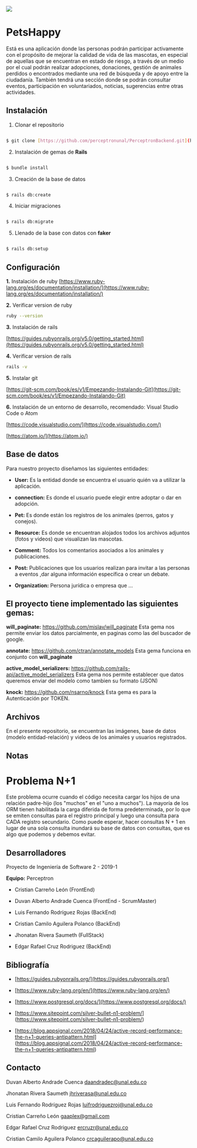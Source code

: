 ﻿![](https://i.ibb.co/QfsYfkB/Happy-Pets.jpg)

# PetsHappy

Está es una aplicación donde las personas podrán participar activamente con el propósito de mejorar la calidad de vida de las mascotas, en especial de aquellas que se encuentran en estado de riesgo, a través de un medio por el cual podrán realizar adopciones, donaciones, gestión de animales perdidos o encontrados mediante una red de búsqueda y de apoyo entre la ciudadanía. También tendrá una sección donde se podrán consultar eventos, participación en voluntariados, noticias, sugerencias entre otras actividades.
  

## Instalación

1. Clonar el repositorio

```bash

$ git clone [https://github.com/perceptronunal/PerceptronBackend.git](https://github.com/perceptronunal/PerceptronBackend.git)

```

2. Instalación de gemas de **Rails**

```bash

$ bundle install

```

3. Creación de la base de datos

```bash

$ rails db:create

```

4. Iniciar migraciones

```bash

$ rails db:migrate

```

5. Llenado de la base con datos con **faker**

```bash

$ rails db:setup

```

## Configuración


**1.** Instalación de ruby
[https://www.ruby-lang.org/es/documentation/installation/](https://www.ruby-lang.org/es/documentation/installation/)

**2.** Verificar version de ruby
```bash
ruby --version
```

**3.** Instalación de rails

[https://guides.rubyonrails.org/v5.0/getting_started.html](https://guides.rubyonrails.org/v5.0/getting_started.html)

**4.** Verificar version de rails
```bash
rails -v
```

**5.** Instalar git

[https://git-scm.com/book/es/v1/Empezando-Instalando-Git](https://git-scm.com/book/es/v1/Empezando-Instalando-Git)

**6.** Instalación de un entorno de desarrollo, recomendado: Visual Studio Code o Atom

[https://code.visualstudio.com/](https://code.visualstudio.com/)

[https://atom.io/](https://atom.io/)

  

  

## Base de datos
 

Para nuestro proyecto diseñamos las siguientes entidades:
  

- **User:** Es la entidad donde se encuentra el usuario quién va a utilizar la aplicación.

- **connection:** Es donde el usuario puede elegir entre adoptar o dar en adopción.

- **Pet:** Es donde están los registros de los animales (perros, gatos y conejos).

- **Resource:** Es donde se encuentran alojados todos los archivos adjuntos (fotos y videos) que visualizan las mascotas.

- **Comment:** Todos los comentarios asociados a los animales y publicaciones.

- **Post:** Publicaciones que los usuarios realizan para invitar a las personas a eventos ,dar alguna información específica o crear un debate.

- **Organization:** Persona jurídica o empresa que ...

  

## El proyecto tiene implementado las siguientes gemas:

**will_paginate:**  https://github.com/mislav/will_paginate
Esta gema nos permite enviar los datos parcialmente, en paginas como las del buscador de google.

**annotate:**  https://github.com/ctran/annotate_models
Esta gema funciona en conjunto con **will_paginate**

**active_model_serializers:** https://github.com/rails-api/active_model_serializers
Esta gema nos permite establecer que datos queremos enviar del modelo como tambien su formato (JSON)

**knock:** https://github.com/nsarno/knock
Esta gema es para la Autenticación por TOKEN.

## Archivos

En el presente repositorio, se encuentran las imágenes, base de datos (modelo entidad-relación) y videos de los animales y usuarios registrados.

## Notas

# Problema N+1

Este problema ocurre cuando el código necesita cargar los hijos de una relación padre-hijo (los "muchos" en el "uno a muchos"). La mayoría de los ORM tienen habilitada la carga diferida de forma predeterminada, por lo que se emiten consultas para el registro principal y luego una consulta para CADA registro secundario. Como puede esperar, hacer consultas N + 1 en lugar de una sola consulta inundará su base de datos con consultas, que es algo que podemos y debemos evitar.


## Desarrolladores

  

Proyecto de Ingeniería de Software 2 - 2019-1

**Equipo:** Perceptron

  

- Cristian Carreño León (FrontEnd)

- Duvan Alberto Andrade Cuenca (FrontEnd - ScrumMaster)

- Luis Fernando Rodríguez Rojas (BackEnd)

- Cristian Camilo Aguilera Polanco (BackEnd)

- Jhonatan Rivera Saumeth (FullStack)

- Edgar Rafael Cruz Rodriguez (BackEnd)

  

## Bibliografía

- [https://guides.rubyonrails.org/](https://guides.rubyonrails.org/)

- [https://www.ruby-lang.org/en/](https://www.ruby-lang.org/en/)

- [https://www.postgresql.org/docs/](https://www.postgresql.org/docs/)

- [https://www.sitepoint.com/silver-bullet-n1-problem/] (https://www.sitepoint.com/silver-bullet-n1-problem/)

- [https://blog.appsignal.com/2018/04/24/active-record-performance-the-n+1-queries-antipattern.html] (https://blog.appsignal.com/2018/04/24/active-record-performance-the-n+1-queries-antipattern.html)


  
  

## Contacto

  
Duvan Alberto Andrade Cuenca
[daandradec@unal.edu.co](mailto:daandradec@unal.edu.co)

 Jhonatan Rivera Saumeth
[jhriverasa@unal.edu.co](mailto:jhriverasa@unal.edu.co)

Luis Fernando Rodríguez Rojas
[luifrodriguezroj@unal.edu.co](mailto:luifrodriguezroj@unal.edu.co)
  
Cristian Carreño León
[gaaplex@gmail.com](mailto:gaaplex@gmail.com)

Edgar Rafael Cruz Rodriguez
[ercruzr@unal.edu.co](mailto:ercruzr@unal.edu.co)

Cristian Camilo Aguilera Polanco
[crcaguilerapo@unal.edu.co](mailto:crcaguilerapo@unal.edu.co)
